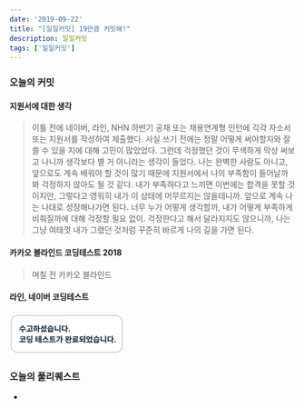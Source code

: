 ```yaml
---
date: '2019-09-22'
title: "[일일커밋] 19만큼 커밋해!"
description: 일일커밋
tags: ['일일커밋']
---
```


### 오늘의 커밋

#### 지원서에 대한 생각
> 이틀 전에 네이버, 라인, NHN 하반기 공채 또는 채용연계형 인턴에 각각 자소서 또는 지원서를 작성하여 제출했다. 사실 쓰기 전에는 정말 어떻게 써야할지와 잘 쓸 수 있을 지에 대해 고민이 많았었다. 그런데 걱정했던 것이 무색하게 막상 써보고 나니까 생각보다 별 거 아니라는 생각이 들었다. 나는 완벽한 사람도 아니고, 앞으로도 계속 배워야 할 것이 많기 때문에 지원서에서 나의 부족함이 들어날까봐 걱정하지 않아도 될 것 같다. 내가 부족하다고 느끼면 이번에는 합격을 못할 것이지만, 그렇다고 영워히 내가 이 상태에 머무르지는 않을테니까. 앞으로 계속 나는 나대로 성장해나가면 된다. 너무 누가 어떻게 생각할까, 내가 어떻게 부족하게 비춰질까에 대해 걱정할 필요 없이. 걱정한다고 해서 달라지지도 않으니까, 나는 그냥 여태껏 내가 그랬던 것처럼 꾸준히 바르게 나의 길을 가면 된다.

#### 카카오 블라인드 코딩테스트 2018 
> 며칠 전 카카오 블라인드 

#### 라인, 네이버 코딩테스트
>

<img src="./_images/2019_09_22.PNG" width="40%">

### 오늘의 풀리퀘스트
- 